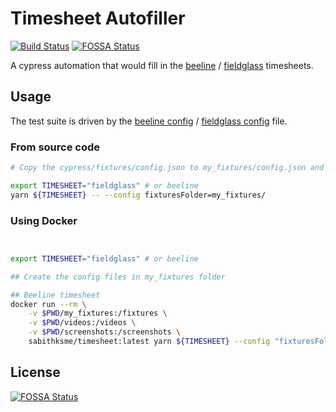 # Timesheet Autofiller

[![Build Status](https://travis-ci.org/sks/timesheet.svg?branch=master)](https://travis-ci.org/sks/timesheet)
[![FOSSA Status](https://app.fossa.io/api/projects/git%2Bgithub.com%2Fsks%2Ftimesheet.svg?type=shield)](https://app.fossa.io/projects/git%2Bgithub.com%2Fsks%2Ftimesheet?ref=badge_shield)

A cypress automation that would fill in the [beeline](https://www.beeline.com/) / [fieldglass](https://www.fieldglass.net) timesheets.

## Usage

The test suite is driven by the [beeline config](cypress/fixtures/config.json) / [fieldglass config](./cypress/fixtures/fieldglass_config.json) file.

### From source code

```sh
# Copy the cypress/fixtures/config.json to my_fixtures/config.json and make necessary edits.

export TIMESHEET="fieldglass" # or beeline
yarn ${TIMESHEET} -- --config fixturesFolder=my_fixtures/

```

### Using Docker

```sh


export TIMESHEET="fieldglass" # or beeline

## Create the config files in my_fixtures folder

## Beeline timesheet
docker run --rm \
    -v $PWD/my_fixtures:/fixtures \
    -v $PWD/videos:/videos \
    -v $PWD/screenshots:/screenshots \
    sabithksme/timesheet:latest yarn ${TIMESHEET} --config "fixturesFolder=/fixtures,videosFolder=/videos,screenshotsFolder=/screenshots"
```


## License
[![FOSSA Status](https://app.fossa.io/api/projects/git%2Bgithub.com%2Fsks%2Ftimesheet.svg?type=large)](https://app.fossa.io/projects/git%2Bgithub.com%2Fsks%2Ftimesheet?ref=badge_large)